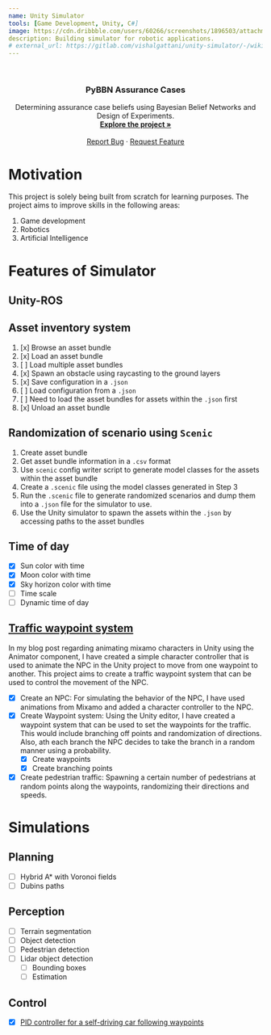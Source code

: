 ```yaml
---
name: Unity Simulator
tools: [Game Development, Unity, C#]
image: https://cdn.dribbble.com/users/60266/screenshots/1896503/attachments/323320/game-development_2.png?resize=800x600&vertical=center
description: Building simulator for robotic applications.
# external_url: https://gitlab.com/vishalgattani/unity-simulator/-/wikis/home
---
```


<!-- PROJECT LOGO -->
<br />
<div align="center">
<h3 align="center">PyBBN Assurance Cases</h3>

  <p align="center">
    Determining assurance case beliefs using Bayesian Belief Networks and Design of Experiments.
    <br />
    <a href="https://gitlab.com/vishalgattani/unity-simulator/-/wikis/home"><strong>Explore the project »</strong></a>
    <br />
    <br />
    <a href="https://gitlab.com/vishalgattani/unity-simulator/issues">Report Bug</a>
    ·
    <a href="https://gitlab.com/vishalgattani/unity-simulator/">Request Feature</a>
  </p>
</div>

# Motivation

This project is solely being built from scratch for learning purposes. The project aims to improve skills in the following areas:
1. Game development
2. Robotics
3. Artificial Intelligence

# Features of Simulator

## Unity-ROS

## Asset inventory system

1. [x] Browse an asset bundle
2. [x] Load an asset bundle
3. [ ] Load multiple asset bundles
4. [x] Spawn an obstacle using raycasting to the ground layers
5. [x] Save configuration in a `.json`
6. [ ] Load configuration from a `.json`
7. [ ] Need to load the asset bundles for assets within the `.json` first
8. [x] Unload an asset bundle

## Randomization of scenario using `Scenic`

1. Create asset bundle
2. Get asset bundle information in a `.csv` format
3. Use `scenic` config writer script to generate model classes for the assets within the asset bundle
4. Create a `.scenic` file using the model classes generated in Step 3
5. Run the `.scenic` file to generate randomized scenarios and dump them into a `.json` file for the simulator to use.
6. Use the Unity simulator to spawn the assets within the `.json` by accessing paths to the asset bundles

## Time of day

- [x] Sun color with time
- [x] Moon color with time
- [x] Sky horizon color with time
- [ ] Time scale
- [ ] Dynamic time of day

## [Traffic waypoint system](https://github.com/vishalgattani/unity-traffic-system/)

In my blog post regarding animating mixamo characters in Unity using the Animator component, I have created a simple character controller that is used to animate the NPC in the Unity project to move from one waypoint to another. This project aims to create a traffic waypoint system that can be used to control the movement of the NPC.
- [x] Create an NPC: For simulating the behavior of the NPC, I have used animations from Mixamo and added a character controller to the NPC.
- [x] Create Waypoint system: Using the Unity editor, I have created a waypoint system that can be used to set the waypoints for the traffic. This would include branching off points and randomization of directions. Also, ath each branch the NPC decides to take the branch in a random manner using a probability.
  - [x] Create waypoints
  - [x] Create branching points
- [x] Create pedestrian traffic: Spawning a certain number of pedestrians at random points along the waypoints, randomizing their directions and speeds.

# Simulations

## Planning
- [ ] Hybrid A* with Voronoi fields
- [ ] Dubins paths

## Perception
- [ ] Terrain segmentation
- [ ] Object detection
- [ ] Pedestrian detection
- [ ] Lidar object detection
  - [ ] Bounding boxes
  - [ ] Estimation

## Control

- [x] [PID controller for a self-driving car following waypoints](https://github.com/vishalgattani/PID-self-driving-car/tree/main)




